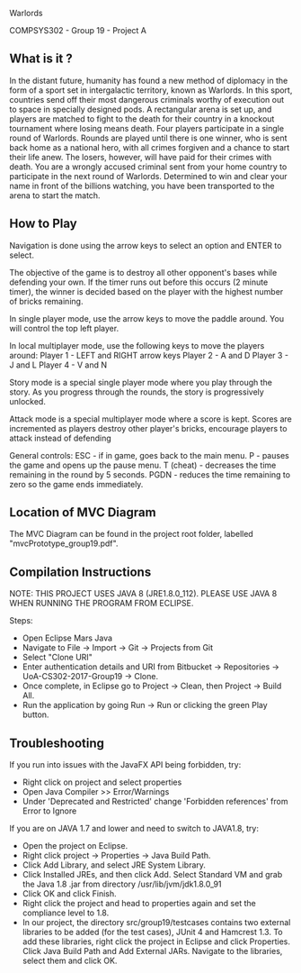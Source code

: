 Warlords

COMPSYS302 - Group 19 - Project A

What is it ?
-----------------

In the distant future, humanity has found a new method of diplomacy in the form of a sport set in intergalactic territory, known as Warlords.
In this sport, countries send off their most dangerous criminals worthy of execution out to space in specially designed pods. A rectangular arena is set up, and players are matched to fight to the death for their country in a knockout tournament where losing means death.
Four players participate in a single round of Warlords. Rounds are played until there is one winner, who is sent back home as a national hero, with all crimes forgiven and a chance to start their life anew. The losers, however, will have paid for their crimes with death.
You are a wrongly accused criminal sent from your home country to participate in the next round of Warlords. Determined to win and clear your name in front of the billions watching, you have been transported to the arena to start the match.

How to Play
-----------------

Navigation is done using the arrow keys to select an option and ENTER to select.

The objective of the game is to destroy all other opponent's bases while defending your own. If the timer runs out before this occurs (2 minute timer), the winner is decided based on the player with the highest number of bricks remaining.

In single player mode, use the arrow keys to move the paddle around.
You will control the top left player.

In local multiplayer mode, use the following keys to move the players around:
Player 1 - LEFT and RIGHT arrow keys
Player 2 - A and D
Player 3 - J and L
Player 4 - V and N

Story mode is a special single player mode where you play through the story. As you progress through the rounds, the story is progressively unlocked.

Attack mode is a special multiplayer mode where a score is kept. Scores are incremented as players destroy other player's bricks, encourage players to attack instead of defending

General controls:
ESC - if in game, goes back to the main menu.
P - pauses the game and opens up the pause menu.
T (cheat) - decreases the time remaining in the round by 5 seconds.
PGDN - reduces the time remaining to zero so the game ends immediately.

Location of MVC Diagram
------------------

The MVC Diagram can be found in the project root folder, labelled "mvcPrototype_group19.pdf".

Compilation Instructions
------------------
NOTE: THIS PROJECT USES JAVA 8 (JRE1.8.0_112). PLEASE USE JAVA 8 WHEN RUNNING THE PROGRAM FROM ECLIPSE.

Steps:
- Open Eclipse Mars Java
- Navigate to File -> Import -> Git -> Projects from Git
- Select "Clone URI"
- Enter authentication details and URI from Bitbucket -> Repositories -> UoA-CS302-2017-Group19 -> Clone.
- Once complete, in Eclipse go to Project -> Clean, then Project -> Build All.
- Run the application by going Run -> Run or clicking the green Play button.


Troubleshooting
------------------
If you run into issues with the JavaFX API being forbidden, try:
- Right click on project and select properties
- Open Java Compiler >> Error/Warnings
- Under 'Deprecated and Restricted' change 'Forbidden references' from Error to Ignore

If you are on JAVA 1.7 and lower and need to switch to JAVA1.8, try:

- Open the project on Eclipse.
- Right click project -> Properties -> Java Build Path.
- Click Add Library, and select JRE System Library.
- Click Installed JREs, and then click Add. Select Standard VM and grab the Java 1.8 .jar from directory /usr/lib/jvm/jdk1.8.0_91
- Click OK and click Finish.
- Right click the project and head to properties again and set the compliance level to 1.8.
- In our project, the directory src/group19/testcases contains two external libraries to be added (for the test cases), JUnit 4 and Hamcrest 1.3. To add these libraries, right click the project in Eclipse and click Properties. Click Java Build Path and Add External JARs. Navigate to the libraries, select them and click OK.
